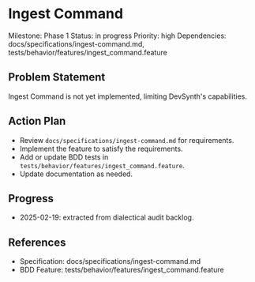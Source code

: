 # Ingest Command
Milestone: Phase 1
Status: in progress
Priority: high
Dependencies: docs/specifications/ingest-command.md, tests/behavior/features/ingest_command.feature

## Problem Statement
Ingest Command is not yet implemented, limiting DevSynth's capabilities.


## Action Plan
- Review `docs/specifications/ingest-command.md` for requirements.
- Implement the feature to satisfy the requirements.
- Add or update BDD tests in `tests/behavior/features/ingest_command.feature`.
- Update documentation as needed.

## Progress
- 2025-02-19: extracted from dialectical audit backlog.

## References
- Specification: docs/specifications/ingest-command.md
- BDD Feature: tests/behavior/features/ingest_command.feature
